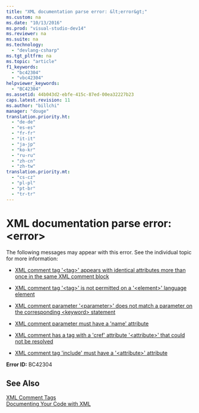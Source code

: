 ```yaml
---
title: "XML documentation parse error: &lt;error&gt;"
ms.custom: na
ms.date: "10/13/2016"
ms.prod: "visual-studio-dev14"
ms.reviewer: na
ms.suite: na
ms.technology: 
  - "devlang-csharp"
ms.tgt_pltfrm: na
ms.topic: "article"
f1_keywords: 
  - "bc42304"
  - "vbc42304"
helpviewer_keywords: 
  - "BC42304"
ms.assetid: 44b043d2-ebfe-415c-87ed-00ea32227b23
caps.latest.revision: 11
ms.author: "billchi"
manager: "douge"
translation.priority.ht: 
  - "de-de"
  - "es-es"
  - "fr-fr"
  - "it-it"
  - "ja-jp"
  - "ko-kr"
  - "ru-ru"
  - "zh-cn"
  - "zh-tw"
translation.priority.mt: 
  - "cs-cz"
  - "pl-pl"
  - "pt-br"
  - "tr-tr"
---
```

# XML documentation parse error: &lt;error&gt;
The following messages may appear with this error. See the individual topic for more information:  
  
-   [XML comment tag '\<tag>' appears with identical attributes more than once in the same XML comment block](../misc/3707a863-149f-4ce8-858f-9d78e14ad5b6.md)  
  
-   [XML comment tag '\<tag>' is not permitted on a '\<element>' language element](../misc/xml-comment-tag---tag---is-not-permitted-on-a---element---language-element.md)  
  
-   [XML comment parameter '\<parameter>' does not match a parameter on the corresponding \<keyword> statement](../misc/59029afa-5c86-4e24-9823-0ffdd5805a95.md)  
  
-   [XML comment parameter must have a 'name' attribute](../misc/xml-comment-parameter-must-have-a--name--attribute.md)  
  
-   [XML comment has a tag with a 'cref' attribute '\<attribute>' that could not be resolved](../misc/xml-comment-has-a-tag-with-a--cref--attribute---attribute---that-could-not-be-resolved.md)  
  
-   [XML comment tag 'include' must have a '\<attribute>' attribute](../misc/xml-comment-tag--include--must-have-a---attribute---attribute.md)  
  
 **Error ID:** BC42304  
  
## See Also  
 [XML Comment Tags](../Topic/Recommended%20XML%20Tags%20for%20Documentation%20Comments%20\(Visual%20Basic\).md)   
 [Documenting Your Code with XML](../Topic/Documenting%20Your%20Code%20with%20XML%20\(Visual%20Basic\).md)